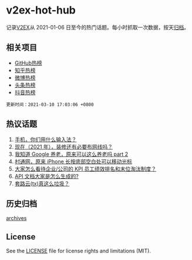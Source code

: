 # v2ex-hot-hub

 记录[V2EX](https://www.v2ex.com/)从 2021-01-06 日至今的热门话题。每小时抓取一次数据，按天[归档](archives)。
 
 ## 相关项目

- [GitHub热榜](https://github.com/snaildev/github-hot-hub)
- [知乎热榜](https://github.com/snaildev/zhihu-hot-hub)
- [微博热榜](https://github.com/snaildev/weibo-hot-hub)
- [头条热榜](https://github.com/snaildev/toutiao-hot-hub)
- [抖音热榜](https://github.com/snaildev/douyin-hot-hub)


 `更新时间：2021-03-10 17:03:06 +0800`

## 热议话题

1. [手机，你们用什么输入法？](https://www.v2ex.com/t/760180)
1. [现在（2021 年），装修还有必要布网线吗？](https://www.v2ex.com/t/760228)
1. [我知道 Google 养老，原来可以这么养老吗 part 2](https://www.v2ex.com/t/760116)
1. [村通网，原来 iPhone 长按底部空白处可以移动光标](https://www.v2ex.com/t/760275)
1. [大家怎么看待企业/公司的 KPI 员工绩效排名和末位淘汰制度？](https://www.v2ex.com/t/760172)
1. [API 文档大家是怎么生成的?](https://www.v2ex.com/t/760196)
1. [套路云(tx)真这么垃圾？](https://www.v2ex.com/t/760169)

## 历史归档

[archives](archives)

## License

See the [LICENSE](LICENSE) file for license rights and limitations (MIT).
